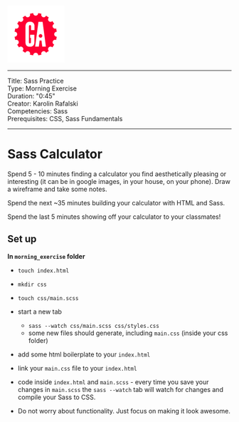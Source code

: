 ![](/ga_cog.png)

---
Title: Sass Practice <br>
Type: Morning Exercise <br>
Duration: "0:45"<br>
Creator: Karolin Rafalski <br>
Competencies: Sass<br>
Prerequisites: CSS, Sass Fundamentals<br>

---

<!--SEI1 8:04 - 8:59 including one demo -->

# Sass Calculator

Spend 5 - 10 minutes finding a calculator you find aesthetically pleasing or interesting (it can be in google images, in your house, on your phone). Draw a wireframe and take some notes.

Spend the next ~35 minutes building your calculator with HTML and Sass.

Spend the last 5 minutes showing off your calculator to your classmates!

## Set up

**In `morning_exercise` folder**
- `touch index.html`
- `mkdir css`
- `touch css/main.scss`
- start a new tab
  - `sass --watch css/main.scss css/styles.css`
  - some new files should generate, including `main.css` (inside your css folder)
- add some html boilerplate to your `index.html`
- link your `main.css` file to your `index.html`
- code inside `index.html` and `main.scss` - every time you save your changes in `main.scss` the `sass --watch` tab will watch for changes and compile your Sass to CSS.

- Do not worry about functionality. Just focus on making it look awesome.
